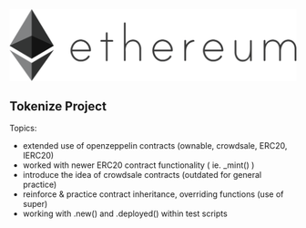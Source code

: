 ![](public/eth.png)
##
## Tokenize Project
Topics:
 - extended use of openzeppelin contracts (ownable, crowdsale, ERC20, IERC20)
 - worked with newer ERC20 contract functionality ( ie. _mint() )
 - introduce the idea of crowdsale contracts (outdated for general practice)
 - reinforce & practice contract inheritance, overriding functions (use of super)
 - working with .new() and .deployed() within test scripts

